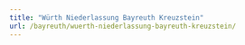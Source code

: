 ```yaml
---
title: "Würth Niederlassung Bayreuth Kreuzstein"
url: /bayreuth/wuerth-niederlassung-bayreuth-kreuzstein/
---
```

